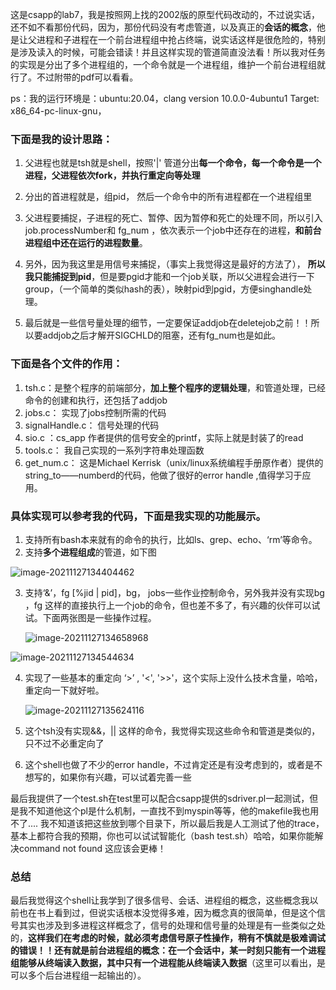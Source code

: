 这是csapp的lab7，我是按照网上找的2002版的原型代码改动的，不过说实话，还不如不看那份代码，因为，那份代码没有考虑管道，以及真正的**会话的概念**，他是让父进程和子进程在一个前台进程组中抢占终端，说实话这样是很危险的，特别是涉及读入的时候，可能会错读！并且这样实现的管道简直没法看！所以我对任务的实现是分出了多个进程组的，一个命令就是一个进程组，维护一个前台进程组就行了。不过附带的pdf可以看看。

ps：我的运行环境是：ubuntu:20.04，clang version 10.0.0-4ubuntu1 Target: x86_64-pc-linux-gnu，

### 下面是我的设计思路：

1. 父进程也就是tsh就是shell，按照'|' 管道分出**每一个命令，每一个命令是一个进程，父进程依次fork，并执行重定向等处理**
2. 分出的首进程就是，组pid， 然后一个命令中的所有进程都在一个进程组里
3. 父进程要捕捉，子进程的死亡、暂停、因为暂停和死亡的处理不同，所以引入job.processNumber和 fg_num ，依次表示一个job中还存在的进程，**和前台进程组中还在运行的进程数量**。

4. 另外，因为我这里是用信号来捕捉，（事实上我觉得这是最好的方法了）， **所以我只能捕捉到pid**，但是要pgid才能和一个job关联，所以父进程会进行一下group，（一个简单的类似hash的表），映射pid到pgid，方便singhandle处理。

5. 最后就是一些信号量处理的细节，一定要保证addjob在deletejob之前！！所以要addjob之后才解开SIGCHLD的阻塞，还有fg_num也是如此。

   

### 下面是各个文件的作用：

1. tsh.c：是整个程序的前端部分，**加上整个程序的逻辑处理**，和管道处理，已经命令的创建和执行，还包括了addjob
2. jobs.c： 实现了jobs控制所需的代码
3. signalHandle.c： 信号处理的代码
4. sio.c ：cs_app 作者提供的信号安全的printf，实际上就是封装了的read
5. tools.c： 我自己实现的一系列字符串处理函数
6. get_num.c： 这是Michael Kerrisk（unix/linux系统编程手册原作者）提供的string_to——numberd的代码，他做了很好的error handle ,值得学习于应用。



### 具体实现可以参考我的代码，下面是我实现的功能展示。

1. 支持所有bash本来就有的命令的执行，比如ls、grep、echo、‘rm’等命令。
2. 支持**多个进程组成**的管道，如下图

![image-20211127134404462](https://gitee.com/wzjia/picturetwo/raw/master/img/202111271425181.png)

3. 支持‘&’，fg [%jid | pid]，bg， jobs一些作业控制命令，另外我并没有实现bg ，fg 这样的直接执行上一个job的命令，但也差不多了，有兴趣的伙伴可以试试。下面两张图是一些操作过程。

   ![image-20211127134658968](https://gitee.com/wzjia/picturetwo/raw/master/img/202111271425182.png)

![image-20211127134544634](https://gitee.com/wzjia/picturetwo/raw/master/img/202111271425183.png)

4. 实现了一些基本的重定向 ‘>’ , '<', '>>'，这个实际上没什么技术含量，哈哈，重定向一下就好啦。

   ![image-20211127135624116](https://gitee.com/wzjia/picturetwo/raw/master/img/202111271425184.png)

5. 这个tsh没有实现&&，|| 这样的命令，我觉得实现这些命令和管道是类似的，只不过不必重定向了

5. 这个shell也做了不少的error handle，不过肯定还是有没考虑到的，或者是不想写的，如果你有兴趣，可以试着完善一些

最后我提供了一个test.sh在test里可以配合csapp提供的sdriver.pl一起测试，但是我不知道他这个pl是什么机制，一直找不到myspin等等，他的makefile我也用不了.... 我不知道该把这些放到哪个目录下，所以最后我是人工测试了他的trace，基本上都符合我的预期，你也可以试试智能化（bash test.sh）哈哈，如果你能解决command not found 这应该会更棒！

### 总结

最后我觉得这个shell让我学到了很多信号、会话、进程组的概念，这些概念我以前也在书上看到过，但说实话根本没觉得多难，因为概念真的很简单，但是这个信号其实也涉及到多进程这样概念了，信号的处理和信号量的处理是有一些类似之处的，**这样我们在考虑的时候，就必须考虑信号原子性操作，稍有不慎就是极难调试的错误！！**还有就是前台进程组的概念：在一个会话中，某一时刻**只能有一个进程组能够从终端读入数据，其中只有一个进程能从终端读入数据**（这里可以看出，是可以多个后台进程组一起输出的）。